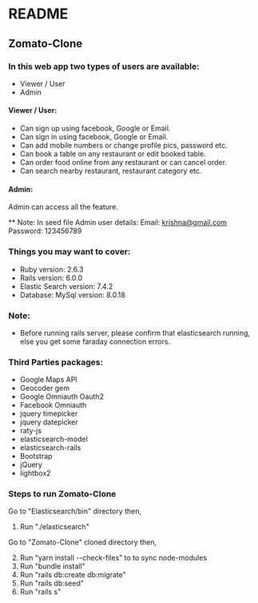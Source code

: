 # README

## Zomato-Clone

### In this web app two types of users are available: 
  * Viewer / User
  * Admin

#### Viewer / User:
  * Can sign up using facebook, Google or Email.
  * Can sign in using facebook, Google or Email.
  * Can add mobile numbers or change profile pics, password etc.
  * Can book a table on any restaurant or edit booked table.
  * Can order food online from any restaurant or can cancel order.
  * Can search nearby restaurant, restaurant category etc.

#### Admin:
  Admin can access all the feature.
  
  ** Note: In seed file Admin user details:
           Email: krishna@gmail.com
           Password: 123456789

### Things you may want to cover:
  * Ruby version: 2.6.3
  * Rails version: 6.0.0
  * Elastic Search version: 7.4.2
  * Database: MySql version: 8.0.18

### Note:
  * Before running rails server, please confirm that elasticsearch running, else you get some faraday connection errors.

### Third Parties packages:
  * Google Maps API
  * Geocoder gem
  * Google Omniauth Oauth2
  * Facebook Omniauth
  * jquery timepicker
  * jquery datepicker
  * raty-js
  * elasticsearch-model
  * elasticsearch-rails
  * Bootstrap
  * jQuery
  * lightbox2

### Steps to run Zomato-Clone

Go to "Elasticsearch/bin" directory then,
1. Run "./elasticsearch"

Go to "Zomato-Clone" cloned directory then,

2. Run "yarn install --check-files" to to sync node-modules
3. Run "bundle install"
4. Run "rails db:create db:migrate"
5. Run "rails db:seed"
6. Run "rails s"